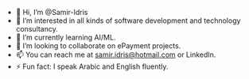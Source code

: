 - 👋 Hi, I’m @Samir-Idris
- 👀 I’m interested in all kinds of software development and technology consultancy.
- 🌱 I’m currently learning AI/ML.
- 💞️ I’m looking to collaborate on ePayment projects.
- 📫 You can reach me at samir.idris@hotmail.com or LinkedIn.
- ⚡ Fun fact: I speak Arabic and English fluently.

<!---
Samir-idris/Samir-idris is a ✨ special ✨ repository because its `README.md` (this file) appears on your GitHub profile.
You can click the Preview link to take a look at your changes.
--->
